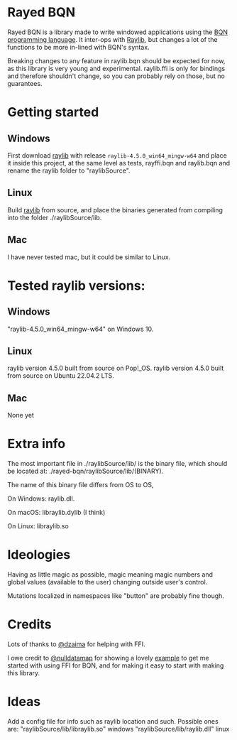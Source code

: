 # Rayed BQN
Rayed BQN is a library made to write windowed applications using the [BQN programming language](https://mlochbaum.github.io/BQN/).
It inter-ops with [Raylib](https://github.com/raysan5/raylib), but changes a lot of the functions to be more in-lined with BQN's syntax.

Breaking changes to any feature in raylib.bqn should be expected for now, as this library is very young and experimental. 
raylib.ffi is only for bindings and therefore shouldn't change, so you can probably rely on those, but no guarantees.

# Getting started

## Windows
First download [raylib](https://github.com/raysan5/raylib/releases/) with release `raylib-4.5.0_win64_mingw-w64` and place it inside this project, at the same level as tests, rayffi.bqn and raylib.bqn and rename the raylib folder to "raylibSource".

## Linux
Build [raylib](https://github.com/raysan5/raylib/) from source, and place the binaries generated from compiling into the folder ./raylibSource/lib.

## Mac
I have never tested mac, but it could be similar to Linux.



# Tested raylib versions:

## Windows
  "raylib-4.5.0_win64_mingw-w64" on Windows 10.
## Linux
  raylib version 4.5.0 built from source on Pop!_OS.
  raylib version 4.5.0 built from source on Ubuntu 22.04.2 LTS.
## Mac
  None yet

# Extra info
The most important file in ./raylibSource/lib/ is the binary file, which should be located at:
./rayed-bqn/raylibSource/lib/(BINARY).

The name of this binary file differs from OS to OS,

On Windows: raylib.dll.

On macOS:   libraylib.dylib   (I think)

On Linux:   libraylib.so

# Ideologies
Having as little magic as possible, magic meaning magic numbers and global values (available to the user) changing outside user's control.

Mutations localized in namespaces like "button" are probably fine though.
# Credits
Lots of thanks to [@dzaima](https://github.com/dzaima) for helping with FFI.

I owe credit to [@nulldatamap](https://gist.github.com/nulldatamap) for showing a lovely [example](https://gist.github.com/nulldatamap/30b10389bf91d6f25bb262da9c9e9709) to get me started with using FFI for BQN, and for making it easy to start with making this library.

# Ideas
Add a config file for info such as raylib location and such.
Possible ones are:
"raylibSource/lib/libraylib.so"  windows
"raylibSource/lib/raylib.dll"    linux